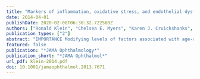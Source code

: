 ```yaml
---
title: "Markers of inflammation, oxidative stress, and endothelial dysfunction and the 20-year cumulative incidence of early age-related macular degeneration: the Beaver Dam Eye Study"
date: 2014-04-01
publishDate: 2020-02-08T06:30:32.722580Z
authors: ["Ronald Klein", "Chelsea E. Myers", "Karen J. Cruickshanks", "Ronald E. Gangnon", "Lorraine G. Danforth", "Theru A. Sivakumaran", "Sudha K. Iyengar", "Michael Y. Tsai", "Barbara E. K. Klein"]
publication_types: ["2"]
abstract: "IMPORTANCE Modifying levels of factors associated with age-related macular degeneration (AMD) may decrease the risk for visual impairment in older persons. OBJECTIVE To examine the relationships of markers of inflammation, oxidative stress, and endothelial dysfunction to the 20-year cumulative incidence of early AMD. DESIGN, SETTING, AND PARTICIPANTS This longitudinal population-based cohort study involved a random sample of 975 persons in the Beaver Dam Eye Study without signs of AMD who participated in the baseline examination in 1988-1990 and up to 4 follow-up examinations in 1993-1995, 1998-2000, 2003-2005, and 2008-2010. EXPOSURES Serum markers of inflammation (high-sensitivity C-reactive protein, tumor necrosis factor-α receptor 2, interleukin-6, and white blood cell count), oxidative stress (8-isoprostane and total carbonyl content), and endothelial dysfunction (soluble vascular cell adhesion molecule-1 and soluble intercellular adhesion molecule-1) were measured. Interactions with complement factor H (rs1061170), age-related maculopathy susceptibility 2 (rs10490924), complement component 3 (rs2230199), and complement component 2/complement factor B (rs4151667) were examined using multiplicative models. Age-related macular degeneration was assessed from fundus photographs. MAIN OUTCOMES AND MEASURES Early AMD defined by the presence of any size drusen and the presence of pigmentary abnormalities or by the presence of large-sized drusen (≥125-μm diameter) in the absence of late AMD. RESULTS The 20-year cumulative incidence of early AMD was 23.0%. Adjusting for age, sex, and other risk factors, high-sensitivity C-reactive protein (odds ratio comparing fourth with first quartile, 2.18; P = .005), tumor necrosis factor-α receptor 2 (odds ratio, 1.78; P = .04), and interleukin-6 (odds ratio, 1.78; P = .03) were associated with the incidence of early AMD. Increased incidence of early AMD was associated with soluble vascular cell adhesion molecule-1 (odds ratio per SD on the logarithmic scale, 1.21; P = .04). CONCLUSIONS AND RELEVANCE We found modest evidence of relationships of serum high-sensitivity C-reactive protein, tumor necrosis factor-α receptor 2, interleukin-6, and soluble vascular cell adhesion molecule-1 to the 20-year cumulative incidence of early AMD independent of age, smoking status, and other factors. It is not known whether these associations represent a cause and effect relationship or whether other unknown confounders accounted for the findings. Even if inflammatory processes are a cause of early AMD, it is not known whether interventions that reduce systemic inflammatory processes will reduce the incidence of early AMD."
featured: false
publication: "*JAMA Ophthalmology*"
publication_short: "*JAMA Ophthalmol*"
url_pdf: klein-2014.pdf
doi: 10.1001/jamaophthalmol.2013.7671
---
```


